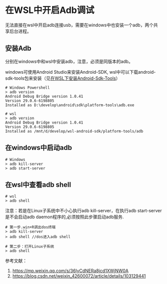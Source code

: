 # 在WSL中开启Adb调试

无法直接在wsl中开启adb连接usb，需要在windows中也安装一个adb，两个共享后台进程。

## 安装Adb

分别在windows中和wsl中安装adb，注意，必须是同版本的adb。

windows可使用Android Studio来安装Android-SDK, wsl中可以下载android-sdk-tools包来安装（见[在WSL下安装Android-Sdk-Tools](https://github.com/OceanXuY/geek-things/blob/master/install-android-sdk-tools-on-wsl.md)）

```
# Windows Powershell
> adb version
Android Debug Bridge version 1.0.41
Version 29.0.6-6198805
Installed as D:\develop\android\sdk\platform-tools\adb.exe

# wsl
> adb version
Android Debug Bridge version 1.0.41
Version 29.0.6-6198805
Installed as /mnt/d/develop/wsl-android-sdk/platform-tools/adb
```

## 在windows中启动adb

```
# Windows
> adb kill-server
> adb start-server
```

## 在wsl中查看adb shell

```
# wsl
> adb shell
```

注意：若是在Linux子系统中不小心执行adb kill-server，在执行adb start-server是不会启动adb daemon程序的,必须按照此步骤启动adb服务.

```
# 第一步.win+R调出dos终端
> adb kill-server
> adb shell //dos进入adb shell

# 第二步：打开Linux子系统
> adb shell
```

参考文献：
1. https://mp.weixin.qq.com/s/36lyCdNERa8jcd1XWjNW0A
2. https://blog.csdn.net/weixin_42600072/article/details/103129441
